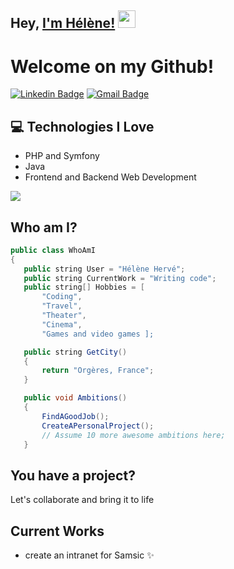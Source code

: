 ## Hey, [I'm Hélène!]() <img src="https://media.giphy.com/media/hvRJCLFzcasrR4ia7z/giphy.gif" width="28px" height="28px">

<h1>Welcome on my Github!</h1> 

[![Linkedin Badge](https://img.shields.io/badge/LinkedIn-0077B5?style=for-the-badge&logo=linkedin&logoColor=white)]([https://www.linkedin.com/in/h%C3%A9l%C3%A8ne-herv%C3%A9/]) 
[![Gmail Badge](https://img.shields.io/badge/helene.herve@outlook.com-D14836?style=for-the-badge&logo=gmail&logoColor=white)](mailto:helene.herve@outlook.com)

## :computer: Technologies I Love
* PHP and Symfony
* Java
* Frontend and Backend Web Development

<img src = "https://github-readme-stats.vercel.app/api/top-langs/?username=HeleneHinde&layout=compact">

## Who am I?
 ```java
public class WhoAmI
{
    public string User = "Hélène Hervé";
    public string CurrentWork = "Writing code";
    public string[] Hobbies = [
        "Coding",
        "Travel",
        "Theater",
        "Cinema",
        "Games and video games ];

    public string GetCity()
    {
        return "Orgères, France";
    }

    public void Ambitions()
    {
        FindAGoodJob();
        CreateAPersonalProject();
        // Assume 10 more awesome ambitions here;
    }
 ```

## You have a project?
Let's collaborate and bring it to life

## Current Works
 * create an intranet for Samsic ✨
<!--
**HeleneHinde/HeleneHinde** is a ✨ _special_ ✨ repository because its `README.md` (this file) appears on your GitHub profile.

Here are some ideas to get you started:

- 🔭 I’m currently working on ...
- 🌱 I’m currently learning ...
- 👯 I’m looking to collaborate on ...
- 🤔 I’m looking for help with ...
- 💬 Ask me about ...
- 📫 How to reach me: ...
- 😄 Pronouns: ...
- ⚡ Fun fact: ...
-->
